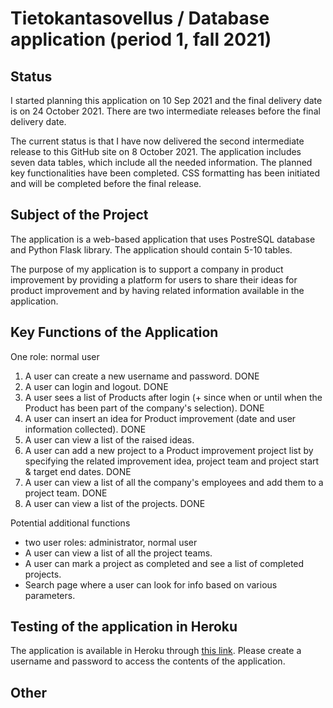 # Tietokantasovellus / Database application (period 1, fall 2021)

## Status

I started planning this application on 10 Sep 2021 and the final delivery date is on 24 October 2021. There are two intermediate releases before the final
delivery date.

The current status is that I have now delivered the second intermediate release to this GitHub site on 8 October 2021. The application includes seven data tables, which include all the needed information. The planned key functionalities have been completed. CSS formatting has been initiated and will be completed before the final release.

## Subject of the Project

The application is a web-based application that uses PostreSQL database and Python Flask library. The application should contain 5-10 tables.

The purpose of my application is to support a company in product improvement by providing a platform for users to share their ideas for product improvement and by having related information available in the application.

## Key Functions of the Application
One role: normal user

1. A user can create a new username and password. DONE
1. A user can login and logout. DONE
1. A user sees a list of Products after login (+ since when or until when the Product has been part of the company's selection). DONE
1. A user can insert an idea for Product improvement (date and user information collected). DONE
1. A user can view a list of the raised ideas.
1. A user can add a new project to a Product improvement project list by specifying the related improvement idea, project team and project start & target end dates. DONE
1. A user can view a list of all the company's employees and add them to a project team. DONE
1. A user can view a list of the projects. DONE

Potential additional functions
* two user roles: administrator, normal user
* A user can view a list of all the project teams.
* A user can mark a project as completed and see a list of completed projects.
* Search page where a user can look for info based on various parameters.

## Testing of the application in Heroku

The application is available in Heroku through [this link](https://tikaso-app.herokuapp.com/). Please create a username and password to access the contents of the application. 

## Other
